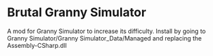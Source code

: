 # Brutal Granny Simulator
A mod for Granny Simulator to increase its difficulty. 
Install by going to Granny Simulator/Granny Simulator_Data/Managed and replacing the Assembly-CSharp.dll
